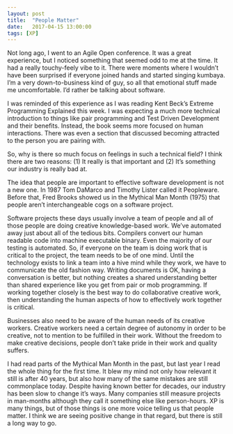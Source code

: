 ```yaml
---
layout: post
title:  "People Matter"
date:   2017-04-15 13:00:00
tags: [XP]
---
```


Not long ago, I went to an Agile Open conference.  It was a great experience, but I noticed something that seemed odd to me at the time.  It had a really touchy-feely vibe to it.  There were moments where I wouldn’t have been surprised if everyone joined hands and started singing kumbaya.  I’m a very down-to-business kind of guy, so all that emotional stuff made me uncomfortable.  I’d rather be talking about software.

I was reminded of this experience as I was reading Kent Beck’s Extreme Programming Explained this week.  I was expecting a much more technical introduction to things like pair programming and Test Driven Development and their benefits.  Instead, the book seems more focused on human interactions.  There was even a section that discussed becoming attracted to the person you are pairing with.

So, why is there so much focus on feelings in such a technical field?  I think there are two reasons: (1) It really is that important and (2) It’s something our industry is really bad at.

The idea that people are important to effective software development is not a new one.  In 1987 Tom DaMarco and Timothy Lister called it Peopleware.  Before that, Fred Brooks showed us in the Mythical Man Month (1975) that people aren’t interchangeable cogs on a software project.

Software projects these days usually involve a team of people and all of those people are doing creative knowledge-based work.  We’ve automated away just about all of the tedious bits.  Compilers convert our human readable code into machine executable binary.  Even the majority of our testing is automated.  So, if everyone on the team is doing work that is critical to the project, the team needs to be of one mind.  Until the technology exists to link a team into a hive mind while they work, we have to communicate the old fashion way.  Writing documents is OK, having a conversation is better, but nothing creates a shared understanding better than shared experience like you get from pair or mob programming.  If working together closely is the best way to do collaborative creative work, then understanding the human aspects of how to effectively work together is critical.

Businesses also need to be aware of the human needs of its creative workers.  Creative workers need a certain degree of autonomy in order to be creative, not to mention to be fulfilled in their work.  Without the freedom to make creative decisions, people don’t take pride in their work and quality suffers.

I had read parts of the Mythical Man Month in the past, but last year I read the whole thing for the first time.  It blew my mind not only how relevant it still is after 40 years, but also how many of the same mistakes are still commonplace today.  Despite having known better for decades, our industry has been slow to change it’s ways.  Many companies still measure projects in man-months although they call it something else like person-hours.  XP is many things, but of those things is one more voice telling us that people matter.  I think we are seeing positive change in that regard, but there is still a long way to go.

